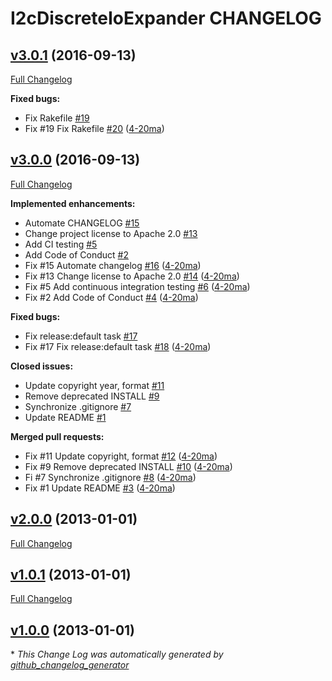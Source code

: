 # I2cDiscreteIoExpander CHANGELOG

## [v3.0.1](https://github.com/4-20ma/I2cDiscreteIoExpander/tree/v3.0.1) (2016-09-13)
[Full Changelog](https://github.com/4-20ma/I2cDiscreteIoExpander/compare/v3.0.0...v3.0.1)

**Fixed bugs:**

- Fix Rakefile [\#19](https://github.com/4-20ma/I2cDiscreteIoExpander/issues/19)
- Fix \#19 Fix Rakefile [\#20](https://github.com/4-20ma/I2cDiscreteIoExpander/pull/20) ([4-20ma](https://github.com/4-20ma))

## [v3.0.0](https://github.com/4-20ma/I2cDiscreteIoExpander/tree/v3.0.0) (2016-09-13)
[Full Changelog](https://github.com/4-20ma/I2cDiscreteIoExpander/compare/v2.0.0...v3.0.0)

**Implemented enhancements:**

- Automate CHANGELOG [\#15](https://github.com/4-20ma/I2cDiscreteIoExpander/issues/15)
- Change project license to Apache 2.0 [\#13](https://github.com/4-20ma/I2cDiscreteIoExpander/issues/13)
- Add CI testing [\#5](https://github.com/4-20ma/I2cDiscreteIoExpander/issues/5)
- Add Code of Conduct [\#2](https://github.com/4-20ma/I2cDiscreteIoExpander/issues/2)
- Fix \#15 Automate changelog [\#16](https://github.com/4-20ma/I2cDiscreteIoExpander/pull/16) ([4-20ma](https://github.com/4-20ma))
- Fix \#13 Change license to Apache 2.0 [\#14](https://github.com/4-20ma/I2cDiscreteIoExpander/pull/14) ([4-20ma](https://github.com/4-20ma))
- Fix \#5 Add continuous integration testing [\#6](https://github.com/4-20ma/I2cDiscreteIoExpander/pull/6) ([4-20ma](https://github.com/4-20ma))
- Fix \#2 Add Code of Conduct [\#4](https://github.com/4-20ma/I2cDiscreteIoExpander/pull/4) ([4-20ma](https://github.com/4-20ma))

**Fixed bugs:**

- Fix release:default task [\#17](https://github.com/4-20ma/I2cDiscreteIoExpander/issues/17)
- Fix \#17 Fix release:default task [\#18](https://github.com/4-20ma/I2cDiscreteIoExpander/pull/18) ([4-20ma](https://github.com/4-20ma))

**Closed issues:**

- Update copyright year, format [\#11](https://github.com/4-20ma/I2cDiscreteIoExpander/issues/11)
- Remove deprecated INSTALL [\#9](https://github.com/4-20ma/I2cDiscreteIoExpander/issues/9)
- Synchronize .gitignore [\#7](https://github.com/4-20ma/I2cDiscreteIoExpander/issues/7)
- Update README [\#1](https://github.com/4-20ma/I2cDiscreteIoExpander/issues/1)

**Merged pull requests:**

- Fix \#11 Update copyright, format [\#12](https://github.com/4-20ma/I2cDiscreteIoExpander/pull/12) ([4-20ma](https://github.com/4-20ma))
- Fix \#9 Remove deprecated INSTALL [\#10](https://github.com/4-20ma/I2cDiscreteIoExpander/pull/10) ([4-20ma](https://github.com/4-20ma))
- Fi \#7 Synchronize .gitignore [\#8](https://github.com/4-20ma/I2cDiscreteIoExpander/pull/8) ([4-20ma](https://github.com/4-20ma))
- Fix \#1 Update README [\#3](https://github.com/4-20ma/I2cDiscreteIoExpander/pull/3) ([4-20ma](https://github.com/4-20ma))

## [v2.0.0](https://github.com/4-20ma/I2cDiscreteIoExpander/tree/v2.0.0) (2013-01-01)
[Full Changelog](https://github.com/4-20ma/I2cDiscreteIoExpander/compare/v1.0.1...v2.0.0)

## [v1.0.1](https://github.com/4-20ma/I2cDiscreteIoExpander/tree/v1.0.1) (2013-01-01)
[Full Changelog](https://github.com/4-20ma/I2cDiscreteIoExpander/compare/v1.0.0...v1.0.1)

## [v1.0.0](https://github.com/4-20ma/I2cDiscreteIoExpander/tree/v1.0.0) (2013-01-01)


\* *This Change Log was automatically generated by [github_changelog_generator](https://github.com/skywinder/Github-Changelog-Generator)*